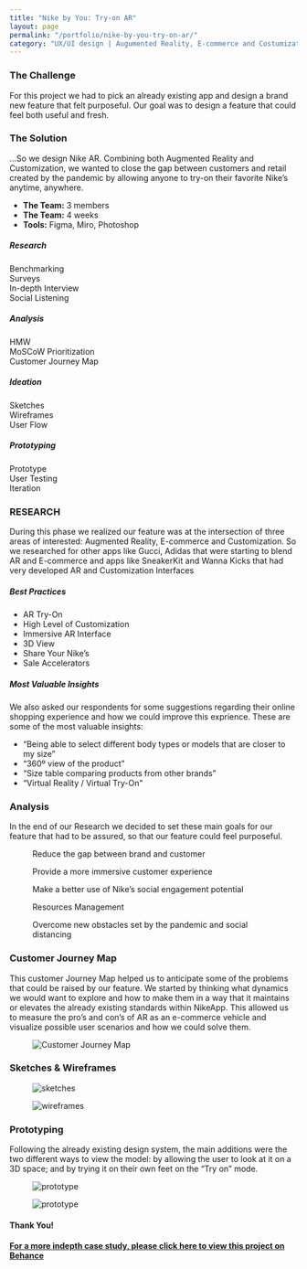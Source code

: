 ```yaml
---
title: "Nike by You: Try-on AR"
layout: page
permalink: "/portfolio/nike-by-you-try-on-ar/"
category: "UX/UI design | Augumented Reality, E-commerce and Costumization"
---
```


<article>
<div>
<h3>The Challenge</h3>
<p>For this project we had to pick an already existing  app and design a brand new feature that felt purposeful. Our goal was to design a feature that could feel both useful and fresh.</p>
</div>
<div>
<h3>The Solution</h3>
<p>...So we design Nike AR. Combining both Augmented Reality and Customization, we wanted to close the gap between customers and retail created by the pandemic by allowing anyone to try-on their favorite Nike’s anytime, anywhere.</p>
</div>

<ul>
<li><strong>The Team:</strong> 3 members</li>
<li><strong>The Team:</strong> 4 weeks</li>
<li><strong>Tools:</strong> Figma, Miro, Photoshop</li>
</ul>

<div>
<div>
<h5>Research</h5>
<p>Benchmarking <br>
Surveys <br>
In-depth Interview <br>
Social Listening</p>
</div>
<div>
<h5>Analysis</h5>
<p>HMW<br>
MoSCoW Prioritization<br>
Customer Journey Map</p>
</div>
<div>
<h5>Ideation</h5>
<p>Sketches<br>
Wireframes<br>
User Flow</p>
</div>
<div>
<h5>Prototyping</h5>
<p>Prototype<br>
User Testing<br>
Iteration</p>
</div>
</div>

<div>
<h3>RESEARCH</h3>
<p>During this phase we realized our feature was at the intersection of three areas of interested: Augmented Reality, E-commerce and Customization. So we researched for other apps like Gucci, Adidas that were starting to blend AR and E-commerce and apps like SneakerKit and Wanna Kicks that had very developed AR and Customization Interfaces</p>
</div>

<div>
<h5>Best Practices</h5>
<ul>
<li>AR Try-On</li>
<li>High Level of Customization</li>
<li>Immersive AR Interface</li>
<li>3D View</li>
<li>Share Your Nike’s</li>
<li>Sale Accelerators</li>
</ul>
</div>

<div>
<h5>Most Valuable Insights</h5>
<p>We also asked our respondents for some suggestions regarding their online shopping experience and how we could improve this exprience. These are some of the most valuable insights:</p>
<ul>
<li>“Being able to select different body types or models that are closer to my size”</li>
<li>“360º view of the product”</li>
<li>“Size table comparing products from other brands”</li>
<li>“Virtual Reality / Virtual Try-On"</li>
</ul>
</div>

<div>
<h3>Analysis</h3>
<p>In the end of our Research we decided to set these main goals for our feature that had to be assured, so that our feature could feel purposeful.</p>
<div>
<figure>
<img>
<figcaption>Reduce the gap between brand and customer</figcaption>
</figure>
<figure>
<img>
<figcaption>Provide a more immersive customer experience</figcaption>
</figure>
<figure>
<img>
<figcaption>Make a better use of Nike’s social engagement potential </figcaption>
</figure>
<figure>
<img>
<figcaption>Resources Management</figcaption>
</figure>
<figure>
<img>
<figcaption>Overcome new obstacles set by the pandemic and social distancing</figcaption>
</figure>
</div>
</div>

<div>
<h3>Customer Journey Map</h3>
<p>This customer Journey Map helped us to anticipate some of the problems that could be raised by our feature. We started by thinking what dynamics we would want to explore and how to make them in a way that it maintains or elevates the already existing standards within NikeApp. This allowed us to measure the pro’s and con’s of AR as an e-commerce vehicle and visualize possible user scenarios and how we could solve them.</p>
<figure>
<img alt="Customer Journey Map">
</figure>
</div>

<div>
<h3>Sketches &amp; Wireframes</h3>
<figure>
<img alt="sketches">
</figure>
<figure>
<img alt="wireframes">
</figure>
</div>

<div>
<h3>Prototyping</h3>
<p>Following the already existing design system, the main additions were the two different ways to view the model: by allowing the user to look at it on a 3D space; and by trying it on their own feet on the “Try on” mode.</p>
<figure>
<img alt="prototype">
</figure>
<figure>
<img alt="prototype">
</figure>
</div>

<h4>Thank You!</h4>
<a href="https://www.behance.net/gallery/117409319/TRY-ON-AR-Nike-by-You" target="_blank"><h4>For a more indepth case study, please click here to view this project on Behance</h4></a>

</article>
